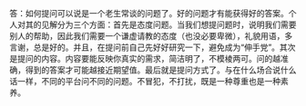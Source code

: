 答：如何提问可以说是一个老生常谈的问题了。好的问题才有能获得好的答案。个人对其的见解分为三个方面：首先是态度问题。当我们想提问题时，说明我们需要别人的帮助，因此我们需要一个谦虚请教的态度（也没必要卑微），礼貌用语，多言谢，总是好的。并且，在提问前自己先好好研究一下，避免成为“伸手党”。其次是提问的内容。内容要能反映你真实的需求，简洁明了，不模棱两可。问的越准确，得到的答案才可能越接近期望值。最后就是提问方式了。与在什么场合说什么话一样，不同的平台问不同的问题。不冒犯，不打扰，既是一种尊重也是一种素养。